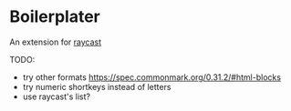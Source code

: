 # Boilerplater

An extension for [raycast](raycast.com)



TODO: 

* try other formats https://spec.commonmark.org/0.31.2/#html-blocks
* try numeric shortkeys instead of letters
* use raycast's list?